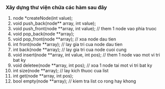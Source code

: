 ### Xây dựng thư viện chứa các hàm sau đây

1. node *createNode(int value); 
2. void push_back(node** array, int value); 
3. void push_front(node **array, int value); // them 1 node vao phia truoc
4. void pop_back(node **array); 
5. void pop_front(node **array); // xoa node dau tien
6. int front(node **array); // lay gia tri cua node dau tien
7. int back(node **array); // lay gia tri cua node cuoi cung
8. void insert(node **array, int value, int pos); // them 1 node vao mot vi tri bat ky
9. void deletee(node **array, int pos); // xoa 1 node tai mot vi tri bat ky
10. int size(node **array); // lay kich thuoc cua list
11. int get(node **array, int pos); 
12. bool empty(node **array); // kiem tra list co rong hay khong
